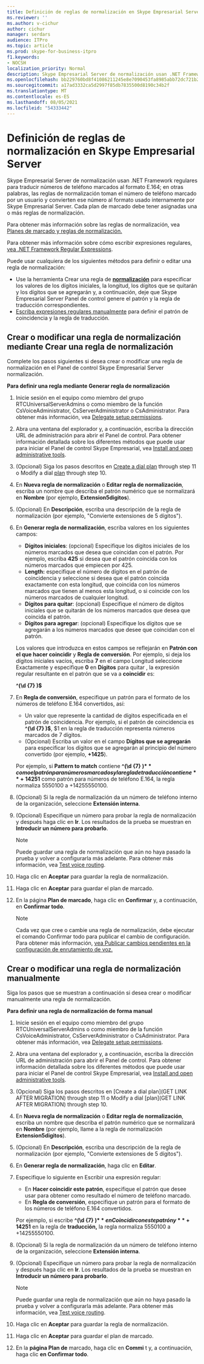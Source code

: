 ```yaml
---
title: Definición de reglas de normalización en Skype Empresarial Server
ms.reviewer: ''
ms.author: v-cichur
author: cichur
manager: serdars
audience: ITPro
ms.topic: article
ms.prod: skype-for-business-itpro
f1.keywords:
- NOCSH
localization_priority: Normal
description: Skype Empresarial Server de normalización usan .NET Framework regulares para traducir números de teléfono marcados al formato E.164; en otras palabras, las reglas de normalización toman el número de teléfono marcado por un usuario y convierten ese número al formato usado internamente por Skype Empresarial Server. Cada plan de marcado debe tener asignadas una o más reglas de normalización.
ms.openlocfilehash: bb229760bd8f41086211245e8e7090453fa8985abb72dc721b249c5c5df81238
ms.sourcegitcommit: a17ad3332ca5d2997f85db7835500d8190c34b2f
ms.translationtype: MT
ms.contentlocale: es-ES
ms.lasthandoff: 08/05/2021
ms.locfileid: "54333442"
---
```

# <a name="defining-normalization-rules-in-skype-for-business-server"></a>Definición de reglas de normalización en Skype Empresarial Server

Skype Empresarial Server de normalización usan .NET Framework regulares para traducir números de teléfono marcados al formato E.164; en otras palabras, las reglas de normalización toman el número de teléfono marcado por un usuario y convierten ese número al formato usado internamente por Skype Empresarial Server. Cada plan de marcado debe tener asignadas una o más reglas de normalización.

Para obtener más información sobre las reglas de normalización, vea [Planes de marcado y reglas de normalización.](/previous-versions/office/lync-server-2013/lync-server-2013-dial-plans-and-normalization-rules)

Para obtener más información sobre cómo escribir expresiones regulares, [vea .NET Framework Regular Expressions](/dotnet/standard/base-types/regular-expressions).

Puede usar cualquiera de los siguientes métodos para definir o editar una regla de normalización:
- Use la herramienta Crear una regla de [ **normalización**](#create-or-modify-a-normalization-rule-by-using-build-a-normalization-rule) para especificar los valores de los dígitos iniciales, la longitud, los dígitos que se quitarán y los dígitos que se agregarán y, a continuación, deje que Skype Empresarial Server Panel de control genere el patrón y la regla de traducción correspondientes.
- [Escriba expresiones regulares manualmente](#create-or-modify-a-normalization-rule-manually) para definir el patrón de coincidencia y la regla de traducción. 

## <a name="create-or-modify-a-normalization-rule-by-using-build-a-normalization-rule"></a>Crear o modificar una regla de normalización mediante Crear una regla de normalización

Complete los pasos siguientes si desea crear o modificar una regla de normalización en el Panel de control Skype Empresarial Server normalización. 

**Para definir una regla mediante Generar regla de normalización**

1. Inicie sesión en el equipo como miembro del grupo RTCUniversalServerAdmins o como miembro de la función CsVoiceAdministrator, CsServerAdministrator o CsAdministrator. Para obtener más información, vea [Delegate setup permissions](/previous-versions/office/lync-server-2013/lync-server-2013-delegate-setup-permissions).
2. Abra una ventana del explorador y, a continuación, escriba la dirección URL de administración para abrir el Panel de control. Para obtener información detallada sobre los diferentes métodos que puede usar para iniciar el Panel de control Skype Empresarial, vea [Install and open administrative tools](../../management-tools/install-and-open-administrative-tools.md).
3. (Opcional) Siga los pasos descritos en [Create a dial plan](../../deploy/deploy-enterprise-voice/dial-plans.md#to-create-a-dial-plan) through step 11 o Modify a dial [plan](../../deploy/deploy-enterprise-voice/dial-plans.md#to-modify-a-dial-plan) through step 10. 
4. En **Nueva regla de normalización** o **Editar regla de normalización**, escriba un nombre que describa el patrón numérico que se normalizará en **Nombre** (por ejemplo, **Extension5digitos**).
5. (Opcional) En **Descripción**, escriba una descripción de la regla de normalización (por ejemplo, "Convierte extensiones de 5 dígitos").
6. En **Generar regla de normalización**, escriba valores en los siguientes campos:
    - **Dígitos iniciales**: (opcional) Especifique los dígitos iniciales de los números marcados que desea que coincidan con el patrón. Por ejemplo, escriba **425** si desea que el patrón coincida con los números marcados que empiecen por 425.
    - **Length:** especifique el número de dígitos en el patrón de coincidencia y seleccione si desea que el patrón coincida exactamente con esta longitud, que coincida con los números marcados que tienen al menos esta longitud, o si coincide con los números marcados de cualquier longitud.
    - **Dígitos para quitar**: (opcional) Especifique el número de dígitos iniciales que se quitarán de los números marcados que desea que coincida el patrón.
    - **Dígitos para agregar**: (opcional) Especifique los dígitos que se agregarán a los números marcados que desee que coincidan con el patrón.
    
    Los valores que introduzca en estos campos se reflejarán en **Patrón con el que hacer coincidir** y **Regla de conversión**. Por ejemplo, si  deja los dígitos iniciales vacíos, escriba **7** en el campo Longitud seleccione Exactamente y especifique **0** en  **Dígitos** para quitar , la expresión regular resultante en el patrón que se va a **coincidir** es: 

    **^(\d {7} )$**

7. En **Regla de conversión**, especifique un patrón para el formato de los números de teléfono E.164 convertidos, así:
    - Un valor que represente la cantidad de dígitos especificada en el patrón de coincidencia. Por ejemplo, si el patrón de coincidencia es **^(\d {7} )$**, $1 en la regla de traducción representa números marcados de 7 dígitos.
    - (Opcional) Escriba un valor en el campo **Dígitos que se agregarán** para especificar los dígitos que se agregarán al principio del número convertido (por ejemplo, **+1425**).
    
    Por ejemplo, si **Pattern to match** contiene **^(\d {7} )$** como el patrón para números marcados y la regla de traducción contiene **+1425$1** como patrón para números de teléfono E.164, la regla normaliza 5550100 a +14255550100. 

8. (Opcional) Si la regla de normalización da un número de teléfono interno de la organización, seleccione **Extensión interna**.
9. (Opcional) Especifique un número para probar la regla de normalización y después haga clic en **Ir**. Los resultados de la prueba se muestran en **Introducir un número para probarlo**.
    > [!Note] 
    > Puede guardar una regla de normalización que aún no haya pasado la prueba y volver a configurarla más adelante. Para obtener más información, vea [Test voice routing](/previous-versions/office/lync-server-2013/lync-server-2013-test-voice-routing). 

10. Haga clic en **Aceptar** para guardar la regla de normalización.
11. Haga clic en **Aceptar** para guardar el plan de marcado.
12. En la página **Plan de marcado**, haga clic en **Confirmar** y, a continuación, en **Confirmar todo**. 
    > [!Note]
    > Cada vez que cree o cambie una regla de normalización, debe ejecutar el comando Confirmar todo para publicar el cambio de configuración. Para obtener más información, [vea Publicar cambios pendientes en la configuración de enrutamiento de voz.](/previous-versions/office/lync-server-2013/lync-server-2013-publish-pending-changes-to-the-voice-routing-configuration) 

## <a name="create-or-modify-a-normalization-rule-manually"></a>Crear o modificar una regla de normalización manualmente

Siga los pasos que se muestran a continuación si desea crear o modificar manualmente una regla de normalización.

**Para definir una regla de normalización de forma manual**

1. Inicie sesión en el equipo como miembro del grupo RTCUniversalServerAdmins o como miembro de la función CsVoiceAdministrator, CsServerAdministrator o CsAdministrator. Para obtener más información, vea [Delegate setup permissions](/previous-versions/office/lync-server-2013/lync-server-2013-delegate-setup-permissions).
2. Abra una ventana del explorador y, a continuación, escriba la dirección URL de administración para abrir el Panel de control. Para obtener información detallada sobre los diferentes métodos que puede usar para iniciar el Panel de control Skype Empresarial, vea [Install and open administrative tools](../../management-tools/install-and-open-administrative-tools.md).
3. (Opcional) Siga los pasos descritos en [Create a dial plan](GET LINK AFTER MIGRATION) through step 11 o Modify a dial [plan](GET LINK AFTER MIGRATION) through step 10.  
4. En **Nueva regla de normalización** o **Editar regla de normalización**, escriba un nombre que describa el patrón numérico que se normalizará en **Nombre** (por ejemplo, llame a la regla de normalización **Extension5digitos**).
5. (Opcional) En **Descripción**, escriba una descripción de la regla de normalización (por ejemplo, "Convierte extensiones de 5 dígitos").
6. En **Generar regla de normalización**, haga clic en **Editar**.
7. Especifique lo siguiente en Escribir una expresión regular:
    - En **Hacer coincidir este patrón**, especifique el patrón que desee usar para obtener como resultado el número de teléfono marcado.
    - En **Regla de conversión**, especifique un patrón para el formato de los números de teléfono E.164 convertidos.

    Por ejemplo, si escribe **^(\d {7} )$** en Coincidir con este patrón y **+1425$1** en la regla de **traducción,** la regla normaliza 5550100 a +14255550100. 

8. (Opcional) Si la regla de normalización da un número de teléfono interno de la organización, seleccione **Extensión interna**.
9. (Opcional) Especifique un número para probar la regla de normalización y después haga clic en **Ir**. Los resultados de la prueba se muestran en **Introducir un número para probarlo**.

    > [!Note]
    > Puede guardar una regla de normalización que aún no haya pasado la prueba y volver a configurarla más adelante. Para obtener más información, vea [Test voice routing](/previous-versions/office/lync-server-2013/lync-server-2013-test-voice-routing). 

10. Haga clic en **Aceptar** para guardar la regla de normalización.
11. Haga clic en **Aceptar** para guardar el plan de marcado.
12. En la **página Plan de** marcado, haga clic en **Commi** t y, a continuación, haga clic **en Confirmar todo**.